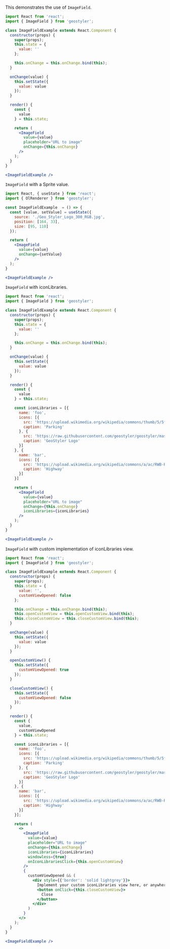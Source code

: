 <!--
 * Released under the BSD 2-Clause License
 *
 * Copyright © 2018-present, terrestris GmbH & Co. KG and GeoStyler contributors
 * All rights reserved.
 *
 * Redistribution and use in source and binary forms, with or without
 * modification, are permitted provided that the following conditions are met:
 *
 * * Redistributions of source code must retain the above copyright notice,
 *   this list of conditions and the following disclaimer.
 *
 * * Redistributions in binary form must reproduce the above copyright notice,
 *   this list of conditions and the following disclaimer in the documentation
 *   and/or other materials provided with the distribution.
 *
 * THIS SOFTWARE IS PROVIDED BY THE COPYRIGHT HOLDERS AND CONTRIBUTORS "AS IS"
 * AND ANY EXPRESS OR IMPLIED WARRANTIES, INCLUDING, BUT NOT LIMITED TO, THE
 * IMPLIED WARRANTIES OF MERCHANTABILITY AND FITNESS FOR A PARTICULAR PURPOSE
 * ARE DISCLAIMED. IN NO EVENT SHALL THE COPYRIGHT HOLDER OR CONTRIBUTORS BE
 * LIABLE FOR ANY DIRECT, INDIRECT, INCIDENTAL, SPECIAL, EXEMPLARY, OR
 * CONSEQUENTIAL DAMAGES (INCLUDING, BUT NOT LIMITED TO, PROCUREMENT OF
 * SUBSTITUTE GOODS OR SERVICES; LOSS OF USE, DATA, OR PROFITS; OR BUSINESS
 * INTERRUPTION) HOWEVER CAUSED AND ON ANY THEORY OF LIABILITY, WHETHER IN
 * CONTRACT, STRICT LIABILITY, OR TORT (INCLUDING NEGLIGENCE OR OTHERWISE)
 * ARISING IN ANY WAY OUT OF THE USE OF THIS SOFTWARE, EVEN IF ADVISED OF THE
 * POSSIBILITY OF SUCH DAMAGE.
 *
-->

This demonstrates the use of `ImageField`.

```jsx
import React from 'react';
import { ImageField } from 'geostyler';

class ImageFieldExample extends React.Component {
  constructor(props) {
    super(props);
    this.state = {
      value: ''
    };

    this.onChange = this.onChange.bind(this);
  }

  onChange(value) {
    this.setState({
      value: value
    });
  }

  render() {
    const {
      value
    } = this.state;

    return (
      <ImageField
        value={value}
        placeholder="URL to image"
        onChange={this.onChange}
      />
    );
  }
}

<ImageFieldExample />
```

`ImageField` with a Sprite value.

```jsx
import React, { useState } from 'react';
import { OlRenderer } from 'geostyler';

const ImageFieldExample  = () => {
  const [value, setValue] = useState({
    source: './Geo_Styler_Logo_300_RGB.jpg',
    position: [164, 33],
    size: [95, 110]
  });

  return (
    <ImageField
      value={value}
      onChange={setValue}
    />
  );
}

<ImageFieldExample />
```

`ImageField` with iconLibraries.

```jsx
import React from 'react';
import { ImageField } from 'geostyler';

class ImageFieldExample extends React.Component {
  constructor(props) {
    super(props);
    this.state = {
      value: ''
    };

    this.onChange = this.onChange.bind(this);
  }

  onChange(value) {
    this.setState({
      value: value
    });
  }

  render() {
    const {
      value
    } = this.state;

    const iconLibraries = [{
      name: 'foo',
      icons: [{
        src: 'https://upload.wikimedia.org/wikipedia/commons/thumb/5/5f/Parking_icon.svg/128px-Parking_icon.svg.png',
        caption: 'Parking'
      }, {
        src: 'https://raw.githubusercontent.com/geostyler/geostyler/master/public/logo.svg',
        caption: 'GeoStyler Logo'
      }]
    }, {
      name: 'bar',
      icons: [{
        src: 'https://upload.wikimedia.org/wikipedia/commons/a/ac/RWB-RWBA_Autobahn.svg',
        caption: 'Highway'
      }]
    }]

    return (
      <ImageField
        value={value}
        placeholder="URL to image"
        onChange={this.onChange}
        iconLibraries={iconLibraries}
      />
    );
  }
}

<ImageFieldExample />
```

`ImageField` with custom implementation of iconLibraries view.

```jsx
import React from 'react';
import { ImageField } from 'geostyler';

class ImageFieldExample extends React.Component {
  constructor(props) {
    super(props);
    this.state = {
      value: '',
      customViewOpened: false
    };

    this.onChange = this.onChange.bind(this);
    this.openCustomView = this.openCustomView.bind(this);
    this.closeCustomView = this.closeCustomView.bind(this);
  }

  onChange(value) {
    this.setState({
      value: value
    });
  }

  openCustomView() {
    this.setState({
      customViewOpened: true
    });
  }

  closeCustomView() {
    this.setState({
      customViewOpened: false
    });
  }

  render() {
    const {
      value,
      customViewOpened
    } = this.state;

    const iconLibraries = [{
      name: 'foo',
      icons: [{
        src: 'https://upload.wikimedia.org/wikipedia/commons/thumb/5/5f/Parking_icon.svg/128px-Parking_icon.svg.png',
        caption: 'Parking'
      }, {
        src: 'https://raw.githubusercontent.com/geostyler/geostyler/master/public/logo.svg',
        caption: 'GeoStyler Logo'
      }]
    }, {
      name: 'bar',
      icons: [{
        src: 'https://upload.wikimedia.org/wikipedia/commons/a/ac/RWB-RWBA_Autobahn.svg',
        caption: 'Highway'
      }]
    }];

    return (
      <>
        <ImageField
          value={value}
          placeholder="URL to image"
          onChange={this.onChange}
          iconLibraries={iconLibraries}
          windowless={true}
          onIconLibrariesClick={this.openCustomView}
        />
        {
          customViewOpened && (
            <div style={{'border': 'solid lightgrey'}}>
              Implement your custom iconLibraries view here, or anywhere you like.
              <button onClick={this.closeCustomView}>
                Close
              </button>
            </div>
          )
        }
      </>
    );
  }
}

<ImageFieldExample />
```
